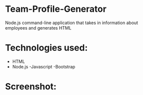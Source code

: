 # Team-Profile-Generator
Node.js command-line application that takes in information about employees and generates HTML

# Technologies used:
- HTML
- Node.js
-Javascript
-Bootstrap

# Screenshot:

